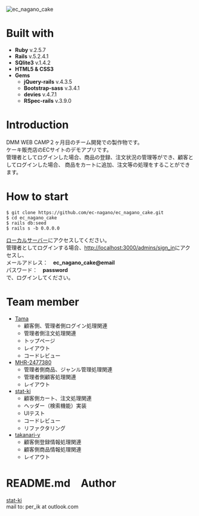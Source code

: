 ![ec_nagano_cake](https://user-images.githubusercontent.com/59187251/75845555-d1ca1b00-5e1c-11ea-840a-4f0dd74c12f3.jpg)
# Built with

- **Ruby** v.2.5.7
- **Rails** v.5.2.4.1
- **SQlite3** v.1.4.2
- **HTML5 & CSS3**
- **Gems**
    - **jQuery-rails** v.4.3.5
    - **Bootstrap-sass** v.3.4.1
    - **devies** v.4.7.1
    - **RSpec-rails** v.3.9.0

# Introduction

DMM WEB CAMP２ヶ月目のチーム開発での製作物です。  
ケーキ販売店のECサイトのデモアプリです。  
管理者としてログインした場合、商品の登録、注文状況の管理等ができ、顧客としてログインした場合、
商品をカートに追加、注文等の処理をすることができます。
# How to start

```
$ git clone https://github.com/ec-nagano/ec_nagano_cake.git
$ cd ec_nagano_cake
$ rails db:seed
$ rails s -b 0.0.0.0
```
[ローカルサーバー](http://localhost:3000/)にアクセスしてください。  
管理者としてログインする場合、[http://localhost:3000/admins/sign_in](http://localhost:3000/admins/sign_in)にアクセスし、  
メールアドレス：　**ec_nagano_cake@email**  
パスワード：　**password**  
で、ログインしてください。

# Team member
- [Tama](https://github.com/hewhe)
    - 顧客側、管理者側ログイン処理関連
    - 管理者側注文処理関連
    - トップページ
    - レイアウト
    - コードレビュー
- [MHR-2477380](https://github.com/MHR-2477380)
    - 管理者側商品、ジャンル管理処理関連
    - 管理者側顧客処理関連
    - レイアウト
- [stat-ki](https://github.com/stat-ki)
    - 顧客側カート、注文処理関連
    - ヘッダー（検索機能）実装
    - UIテスト
    - コードレビュー
    - リファクタリング
- [takanari-y](https://github.com/takanari-y)
    - 顧客側登録情報処理関連
    - 顧客側商品情報処理関連
    - レイアウト

# README.md　Author
[stat-ki](https://github.com/stat-ki)  
mail to: per_ik at outlook.com
